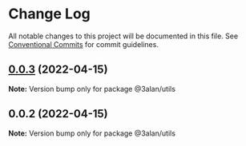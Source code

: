 # Change Log

All notable changes to this project will be documented in this file.
See [Conventional Commits](https://conventionalcommits.org) for commit guidelines.

## [0.0.3](https://github.com/3Alan/alan-ui/compare/@3alan/utils@0.0.2...@3alan/utils@0.0.3) (2022-04-15)

**Note:** Version bump only for package @3alan/utils





## 0.0.2 (2022-04-15)

**Note:** Version bump only for package @3alan/utils
